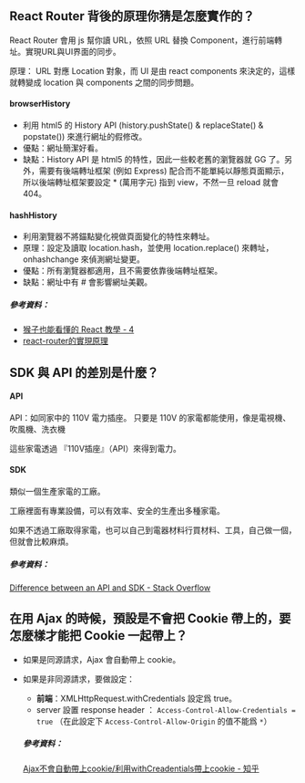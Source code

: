 ## React Router 背後的原理你猜是怎麼實作的？
React Router 會用 js 幫你讀 URL，依照 URL 替換 Component，進行前端轉址。實現URL與UI界面的同步。

原理：
URL 對應 Location 對象，而 UI 是由 react components 來決定的，這樣就轉變成 location 與 components 之間的同步問題。

#### browserHistory
- 利用 html5 的 History API (history.pushState() & replaceState() & popstate()) 來進行網址的假修改。
- 優點：網址簡潔好看。
- 缺點：History API 是 html5 的特性，因此一些較老舊的瀏覽器就 GG 了。另外，需要有後端轉址框架 (例如 Express) 配合而不能單純以靜態頁面顯示，所以後端轉址框架要設定 * (萬用字元) 指到 view，不然一旦 reload 就會 404。

#### hashHistory
- 利用瀏覽器不將錨點變化視做頁面變化的特性來轉址。
- 原理：設定及讀取 location.hash，並使用 location.replace() 來轉址，onhashchange 來偵測網址變更。
- 優點：所有瀏覽器都適用，且不需要依靠後端轉址框架。
- 缺點：網址中有 # 會影響網址美觀。

##### 參考資料：
* [猴子也能看懂的 React 教學 - 4](https://j6qup3.github.io/2016/08/19/%E7%8C%B4%E5%AD%90%E4%B9%9F%E8%83%BD%E7%9C%8B%E6%87%82%E7%9A%84-React-%E6%95%99%E5%AD%B8-4/#%E6%A6%82%E5%BF%B5-Front-End-Routing)
* [react-router的實現原理](http://zhenhua-lee.github.io/react/history.html)

## SDK 與 API 的差別是什麼？
#### API
API：如同家中的 110V 電力插座。
只要是 110V 的家電都能使用，像是電視機、吹風機、洗衣機

這些家電透過 『110V插座』（API）來得到電力。

#### SDK
類似一個生產家電的工廠。

工廠裡面有專業設備，可以有效率、安全的生產出多種家電。

如果不透過工廠取得家電，也可以自己到電器材料行買材料、工具，自己做一個，但就會比較麻煩。

##### 參考資料：
[Difference between an API and SDK - Stack Overflow](https://stackoverflow.com/questions/834763/difference-between-an-api-and-sdk)


## 在用 Ajax 的時候，預設是不會把 Cookie 帶上的，要怎麼樣才能把 Cookie 一起帶上？

- 如果是同源請求，Ajax 會自動帶上 cookie。
- 如果是非同源請求，要做設定：

  - **前端**：XMLHttpRequest.withCredentials 設定爲 true。
  - server 設置 response header ： `Access-Control-Allow-Credentials = true` （在此設定下 `Access-Control-Allow-Origin` 的值不能爲 `*`）
  

  ##### 參考資料：
  [Ajax不會自動帶上cookie/利用withCreadentials帶上cookie - 知乎](https://zhuanlan.zhihu.com/p/28818954)



